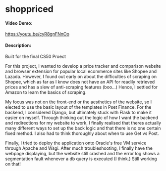 # shoppriced
#### Video Demo:  
https://youtu.be/cyR8gnFNnOo
#### Description:

Built for the final CS50 Proect

For this project, I wanted to develop a price tracker and comparison website and browser extension for popular local ecommerce sites like Shopee and Lazada. However, I found out early on about the difficulties of scraping on Shopee, which as far as I know does not have an API for readily retrieved prices and has a slew of anti-scraping features (boo...) Hence, I settled for Amazon to learn the basics of scraping.

My focus was not on the front-end or the aesthetics of the website, so I elected to use the basic layout of the templates in Pset Finance. For the backend, I considered Django, but ultimately stuck with Flask to make it easier on myself. Through thinking out the logic of how I want the backend and redirections for my website to work, I finally realised that theres actually many different ways to set up the back logic and that there is no one certain fixed method. I also had to think thoroughly about when to use Get vs Post. 

Finally, I tried to deploy the application onto Oracle's free VM service through Apache and Wsgi. After much troubleshooting, I finally have the webpage displaying, but the website still crashed and the error log shows a segmentation fault whenever a db query is executed (I think.) Still working on that!
